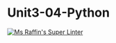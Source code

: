 # Unit3-04-Python
[![Ms Raffin's Super Linter](https://github.com/ICS3U-Programming-Mikhail-I/Unit3-04-Python/workflows/Mr%20Coxall's%20Super%20Linter/badge.svg)](https://github.com/ICS3U-C-Programming-Mikhail-I/Unit-3-04-Python/actions/)
